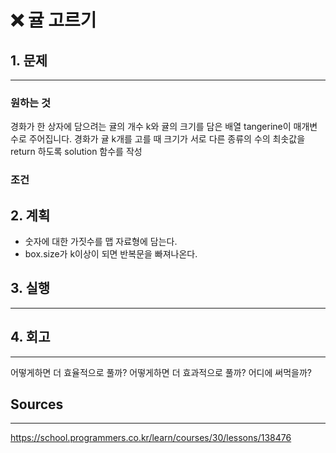 # ❌ 귤 고르기

## 1. 문제

---

### 원하는 것

경화가 한 상자에 담으려는 귤의 개수 k와 귤의 크기를 담은 배열 tangerine이 매개변수로 주어집니다. 경화가 귤 k개를 고를 때 크기가 서로 다른 종류의 수의 최솟값을 return 하도록 solution 함수를 작성

### 조건

## 2. 계획

- 숫자에 대한 가짓수를 맵 자료형에 담는다.
- box.size가 k이상이 되면 반복문을 빠져나온다.

## 3. 실행

---

## 4. 회고

---

어떻게하면 더 효율적으로 풀까?
어떻게하면 더 효과적으로 풀까?
어디에 써먹을까?

## Sources

---

https://school.programmers.co.kr/learn/courses/30/lessons/138476
